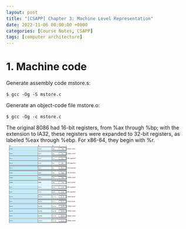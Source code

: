 ```yaml
---
layout: post
title: "[CSAPP] Chapter 3: Machine Level Representation"
date: 2022-11-06 00:00:00 +0800
categories: [Course Notes, CSAPP]
tags: [computer architecture]
---
```

# 1. Machine code
Generate assembly code mstore.s:
```
$ gcc -Og -S mstore.c
```

Generate an object-code file mstore.o:
```
$ gcc -Og -c mstore.c
```

The original 8086 had 16-bit registers, from %ax through %bp; with the extension to IA32, these registers were expanded to 32-bit registers, as labeled %eax through %ebp. For x86-64, they begin with %r.
<img src="/assets/img/x86_64_integer_registers.png" alt="integer_register" width="200"/>

